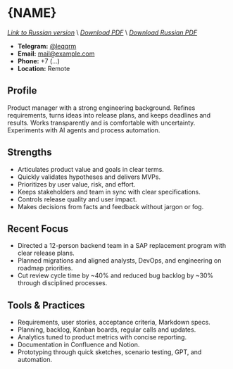 # {NAME}
*[Link to Russian version](./RESUME_PM_RU.MD)* \\
*[Download PDF](https://qqrm.github.io/CV/Belyakov_pm_en.pdf)* \\
*[Download Russian PDF](https://qqrm.github.io/CV/Belyakov_pm_ru.pdf)*

- **Telegram:** [@leqqrm](https://t.me/leqqrm)
- **Email:** [mail@example.com](mailto:mail@example.com)
- **Phone:** +7 (...)
- **Location:** Remote

## Profile
Product manager with a strong engineering background. Refines requirements, turns ideas into release plans, and keeps deadlines and results. Works transparently and is comfortable with uncertainty. Experiments with AI agents and process automation.

## Strengths
- Articulates product value and goals in clear terms.
- Quickly validates hypotheses and delivers MVPs.
- Prioritizes by user value, risk, and effort.
- Keeps stakeholders and team in sync with clear specifications.
- Controls release quality and user impact.
- Makes decisions from facts and feedback without jargon or fog.

## Recent Focus
- Directed a 12-person backend team in a SAP replacement program with clear release plans.
- Planned migrations and aligned analysts, DevOps, and engineering on roadmap priorities.
- Cut review cycle time by ~40% and reduced bug backlog by ~30% through disciplined processes.

## Tools & Practices
- Requirements, user stories, acceptance criteria, Markdown specs.
- Planning, backlog, Kanban boards, regular calls and updates.
- Analytics tuned to product metrics with concise reporting.
- Documentation in Confluence and Notion.
- Prototyping through quick sketches, scenario testing, GPT, and automation.
